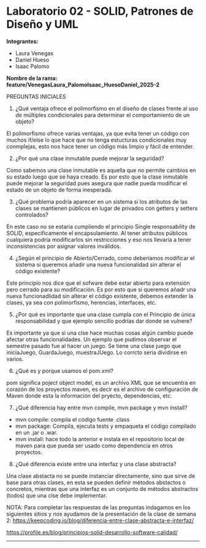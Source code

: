 # Laboratorio 02 - SOLID, Patrones de Diseño y UML

**Integrantes:**
- Laura Venegas
- Daniel Hueso
- Isaac Palomo

**Nombre de la rama: feature/VenegasLaura_PalomoIsaac_HuesoDaniel_2025-2**

PREGUNTAS INICIALES
1.	¿Qué ventaja ofrece el polimorfismo en el diseño de clases frente al uso de múltiples condicionales para determinar el comportamiento de un objeto?

El polimorfismo ofrece varias ventajas, ya que evita tener un código con muchos if/else lo  que hace que no tenga estucturas condicionales muy conmplejas, esto nos hace tener un código más limpio y fácil de entender. 

2.	¿Por qué una clase inmutable puede mejorar la seguridad?

Como sabemos una clase inmutable es aquella que no permite cambios en su estado luego que se haya creado. Es por esto que la clase inmutable puede mejorar la seguridad pues asegura que nadie pueda modificar el estado de un objeto de forma inesperada.

3.	¿Qué problema podría aparecer en un sistema si los atributos de las clases se mantienen públicos en lugar de privados con getters y setters controlados?

En este caso no se estaría cumpliendo el principio Single responsability de SOLID, especificamente el encapsulamiento.
Al tener atributos públicos cualquiera podría modificarlos sin restricciones y eso nos llevaría a tener inconsistencias por asignar valores inválidos.

4.	¿Según el principio de Abierto/Cerrado, como deberíamos modificar el sistema si queremos añadir una nueva funcionalidad sin alterar el código existente?

Este principio nos dice que el sofware debe estar abierto para extensión pero cerrado para su modificación. Es por esto que si queremos añadr una nueva funcionadlidad sin alterar el código existente, debemos extender la clases, ya sea con polimorfismo, herencias, interfaces, etc.

5.	¿Por qué es importante que una clase cumpla con el Principio de única responsabilidad y que ejemplo sencillo podrías dar donde se vulnere?

Es importante ya que si una clse hace muchas cosas algún cambio puede afectar otras funcionalidades.
Un ejemplo que pudimos observar el semestre pasado fue al hacer un juego. Se tiene una clase juego que iniciaJuego, GuardaJuego, muestraJUego. Lo corrcto seria dividirse en varios.

6.	¿Qué es y porque usamos el pom.xml?

pom significa poject object model, es un archivo XML que se encuentra en corazón de los proyectos maven, es decir es el archivo de configuración de Maven donde esta la información del pryecto, dependencias, etc. 

7.	¿Qué diferencia hay entre mvn compile, mvn package y mvn install?
- mvn compile: compila el código fuente .class
- mvn package: Compila, ejecuta tests y empaqueta el código compilado en un .jar o .war.
- mvn install: hace todo la anterior e instala en el repositorio local de maven para que pueda ser usado como dependencia en otros proyectos. 


8.	¿Qué diferencia existe entre una interfaz y una clase abstracta?

Una clase abstacta no se puede instanciar directamente, sino que sirve de base para otras clases, en esta se pueden definir métodos abstactos o concretos, mientras que una interfaz es un conjunto de métodos abstractos (todos) que una clse debe implementar.

NOTA: Para completar las respuestas de las preguntas indagamos en los siguientes sitios y nos ayudamos de la presentación de la clase de semana 2:
https://keepcoding.io/blog/diferencia-entre-clase-abstracta-e-interfaz/

https://profile.es/blog/principios-solid-desarrollo-software-calidad/


---